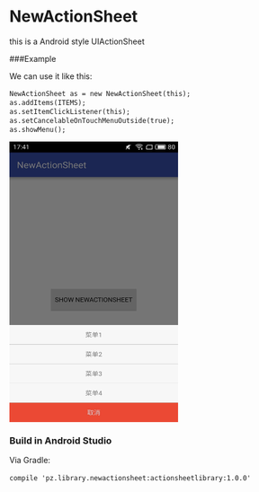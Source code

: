 # NewActionSheet
this is a Android style UIActionSheet

###Example

We can use it like this:

	NewActionSheet as = new NewActionSheet(this);
    as.addItems(ITEMS);
    as.setItemClickListener(this);
    as.setCancelableOnTouchMenuOutside(true);
    as.showMenu();


<img src="./images/NewActionSheet_ScreenShot.jpg" width = "300" height = "500" alt="sample" align=center />

### Build in Android Studio
Via Gradle:

`compile 'pz.library.newactionsheet:actionsheetlibrary:1.0.0'`

